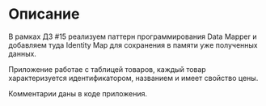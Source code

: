 # Описание

В рамках ДЗ #15 реализуем паттерн программирования Data Mapper и добавляем туда Identity Map для сохранения в памяти уже полученных данных.

Приложение работае с таблицей товаров, каждый товар характеризуется идентификатором, названием и имеет свойство цены.

Комментарии даны в коде приложения.
